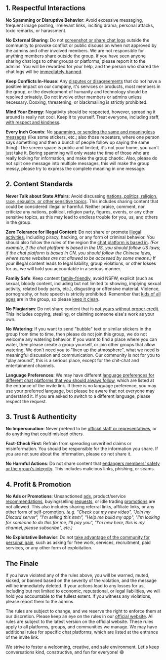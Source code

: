 ## 1. Respectful Interactions

**No Spamming or Disruptive Behavior**: Avoid excessive messaging, frequent image posting, irrelevant links, inciting drama, personal attacks, toxic remarks, or harassment.

**No External Sharing**: Do not <u>screenshot or share chat logs</u> outside the community to provoke conflict or public discussion when not approved by the admins and other involved members. We are not responsible for anything members share outside the group. If you have seen anyone sharing chat logs to other groups or platforms, please report it to the admins. You will be rewarded for your help, and the person who shared the chat logs will be <u>immediately banned</u>.

**Keep Conflicts In-House**: Any <u>disputes or disagreements</u> that do not have a positive impact on our company, it's services or products, most members in the group, or the development of humanity and technology should be resolved privately. Do not involve other members or admins unless necessary. Doxxing, threatening, or blackmailing is strictly prohibited.

**Mind Your Energy**: Negativity should be respected, however, spreading it around is really not cool. Keep it to yourself. Treat everyone, including staff, <u>with respect and kindness</u>.

**Every Inch Counts**: No <u>spamming, or sending the same and meaningless messages</u> (like some stickers, etc.; also those repeaters, where one person says something and then a bunch of people follow up saying the same thing). The screen space is public and limited, it's not your home, you can't just take it. Boring spamming will only waste the time of those who are really looking for information, and make the group chaotic. Also, please do not split one message into multiple messages, this will make the group messy, please try to express the complete meaning in one message.

## 2. Content Standards

**Never Talk about State Affairs**: Avoid discussing <u>nations, politics, religion, race, sexuality, or other sensitive topics</u>. This includes sharing content that could be considered illegal or harmful. Neither praise, comment, nor criticize any nations, political, religion party, figures, events, or any other sensitive topics, as this may lead to endless trouble for you, us, and others in the group.

**Zero Tolerance for Illegal Content**: Do not share or promote <u>illegal activities</u>, including piracy, hacking, or any form of criminal behavior. You should also follow the rules of the region the <u>chat platform is based in</u>. *(For example, if the chat platform is based in the US, you should follow US laws; if the chat platform is based in CN, you should follow the Chinese laws, where some websites are not allowed to be accessed by some means.)* If your illegal content leads to legal liability, group violations, or other losses for us, we will hold you accountable in a serious manner.

**Family Safe**: Keep content <u>family-friendly</u>, avoid NSFW, explicit (such as sexual, bloody content, including but not limited to showing, implying sexual activity, related body parts, etc.), disgusting or offensive material. Violence, pornography, or hate speech is strictly prohibited. Remember that <u>kids of all ages</u> are in the group, so please <u>keep it clean</u>.

**No Plagiarism**: Do not share content that is <u>not yours without proper credit</u>. This includes copying, stealing, or claiming someone else's work as your own.

**No Watering**: If you want to send "bubble" text or similar stickers in the group from time to time, then please do not join this group, we do not welcome any watering behavior. If you want to find a place where you can water, then please create a group yourself, or join other groups that allow watering. We don't need you to "liven up the atmosphere", what we need is meaningful discussion and communication. Our community is not for you to "play around", this is a serious place, except for the chit-chat and entertainment channels.

**Language Preferences**: We may have different <u>language preferences for different chat platforms that you should always follow</u>, which are listed at the entrance of the invite link. If there is no language preference, you may use your preferred language, but please be aware that not everyone may understand it. If you are asked to switch to a different language, please respect the request.

## 3. Trust & Authenticity

**No Impersonation**: Never pretend to be <u>official staff or representatives</u>, or do anything that could mislead others.

**Fact-Check First**: Refrain from spreading unverified claims or misinformation. You should be responsible for the information you share. If you are not sure about the information, please do not share it.

**No Harmful Actions**: Do not share content that <u>endangers members' safety or the group's integrity</u>. This includes malicious links, phishing, or scams.

## 4. Profit & Promotion

**No Ads or Promotions**: Unsanctioned <u>ads</u>, product/service <u>recommendations</u>, buying/selling <u>requests</u>, or idle trading <u>promotions</u> are not allowed. This also includes sharing referral links, affiliate links, or any other form of <u>self-promotion</u>. *(e.g. "Check out my new video", "Join my Discord server", "I'm selling this item", "Help me build my app", "I'm looking for someone to do this for me, I'll pay you", "I'm new here, this is my channel, please subscribe", etc.)*

**No Exploitative Behavior**: Do not <u>take advantage of the community for personal gain</u>, such as asking for free work, services, recruitment, paid services, or any other form of exploitation.

## The Finale

If you have violated any of the rules above, you will be warned, muted, kicked, or banned based on the severity of the violation, and the message will be immediately deleted. If your actions lead to any losses for us, including but not limited to economic, reputational, or legal liabilities, we will hold you accountable to the fullest extent. If you witness any violations, please report them to the admins.

The rules are subject to change, and we reserve the right to enforce them at our discretion. Please keep an eye on the rules in our [official website](https://www.inkore.net/community). All rules are subject to the latest version on the official website. These rules apply to all platforms, groups, and communities we manage. We may have additional rules for specific chat platforms, which are listed at the entrance of the invite link.

We strive to foster a welcoming, creative, and safe environment. Let's keep conversations kind, constructive, and fun for everyone! 😄